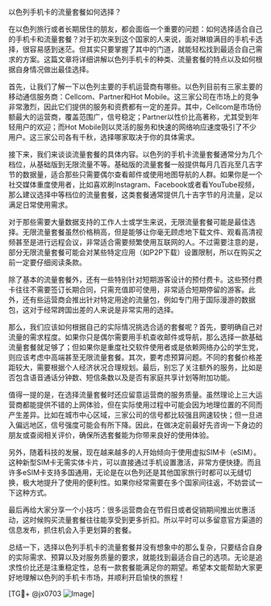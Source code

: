 以色列手机卡的流量套餐如何选择？

在以色列旅行或者长期居住的朋友，都会面临一个重要的问题：如何选择适合自己的手机卡和流量套餐？对于初次来到这个国家的人来说，面对琳琅满目的手机卡选择，很容易感到迷茫。但其实只要掌握了其中的门道，就能轻松找到最适合自己需求的方案。这篇文章将详细讲解以色列手机卡的种类、流量套餐的特点以及如何根据自身情况做出最佳选择。

首先，让我们了解一下以色列主要的手机运营商有哪些。以色列目前有三家主要的移动通信服务商：Cellcom、Partner和Hot Mobile。这三家公司在市场上的竞争非常激烈，因此它们提供的服务和资费都有一定的差异。其中，Cellcom是市场份额最大的运营商，覆盖范围广，信号稳定；Partner以性价比高著称，尤其受到年轻用户的欢迎；而Hot Mobile则以灵活的服务和快速的网络响应速度吸引了不少用户。这三家公司各有千秋，选择哪家取决于你的具体需求。

接下来，我们来谈谈流量套餐的具体内容。以色列的手机卡流量套餐通常分为几个档位，从基础版到无限流量不等。基础版的流量套餐一般提供每月几百兆至几吉字节的数据量，适合那些只需要偶尔查看邮件或使用地图导航的人群。如果你是一个社交媒体重度使用者，比如喜欢刷Instagram、Facebook或者看YouTube视频，那么建议选择中等档位的流量套餐，这类套餐通常提供几十吉字节的月流量，足以满足日常使用需求。

对于那些需要大量数据支持的工作人士或学生来说，无限流量套餐可能是最佳选择。无限流量套餐虽然价格稍高，但是能够让你毫无顾虑地下载文件、观看高清视频甚至是进行远程会议，非常适合需要频繁使用互联网的人。不过需要注意的是，部分无限流量套餐可能会对某些特定应用（如P2P下载）设置限制，所以在购买之前一定要仔细阅读条款。

除了基本的流量套餐外，还有一些特别针对短期游客设计的预付费卡。这些预付费卡往往不需要签订长期合同，只需充值即可使用，非常适合短期停留的游客。此外，还有些运营商会推出针对特定用途的流量包，例如专门用于国际漫游的数据包，这对于经常跨国出差的人来说是非常实用的选择。

那么，我们应该如何根据自己的实际情况挑选合适的套餐呢？首先，要明确自己对流量的需求程度。如果你只是偶尔需要用手机查收邮件或导航，那么选择一款基础流量套餐就足够了；但如果你是重度社交软件使用者或是依赖网络办公的学生党，则应该考虑中高端甚至无限流量套餐。其次，要考虑预算问题。不同的套餐价格差距较大，需要根据个人经济状况合理规划。最后，别忘了关注额外的服务，比如是否包含语音通话分钟数、短信条数以及是否有家庭共享计划等附加功能。

值得一提的是，在选择流量套餐时还应留意运营商的服务质量。虽然理论上三大运营商都能提供不错的上网体验，但在实际使用过程中可能会因为地理位置的不同而产生差异。比如在城市中心区域，三家公司的信号都比较强且网速较快；但一旦进入偏远地区，信号强度可能会有所下降。因此，在做决定前最好先咨询一下身边的朋友或查阅相关评价，确保所选套餐能为你带来良好的使用体验。

另外，随着科技的发展，现在越来越多的人开始倾向于使用虚拟SIM卡（eSIM）。这种新型SIM卡无需实体卡片，可以直接通过手机设置激活，非常方便快捷。而且许多eSIM卡支持多国通用，无论是在以色列还是其他国家旅行时都可以无缝切换，极大地提升了使用的便利性。如果你经常需要在多个国家间往返，不妨尝试一下这种方式。

最后再给大家分享一个小技巧：很多运营商会在节假日或者促销期间推出优惠活动，这时候购买流量套餐往往能享受到更多折扣。所以平时可以多留意官方渠道的信息发布，抓住机会入手更划算的套餐。

总结一下，选择以色列手机卡的流量套餐并没有想象中的那么复杂，只要结合自身的实际需求、预算以及对服务质量的要求，就能找到最适合自己的选项。无论是追求性价比还是注重稳定性，总有一款套餐能满足你的期望。希望本文能帮助大家更好地理解以色列的手机卡市场，并顺利开启愉快的旅程！

[TG💪+ @jx0703 ![Image](https://github.com/user-attachments/assets/dbca1d08-cadb-493c-b0ec-ad6f7a83f270)]